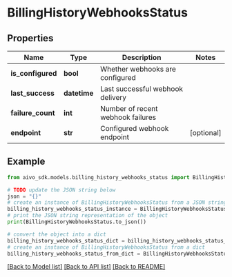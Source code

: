 # BillingHistoryWebhooksStatus

## Properties

Name | Type | Description | Notes
------------ | ------------- | ------------- | -------------
**is_configured** | **bool** | Whether webhooks are configured |
**last_success** | **datetime** | Last successful webhook delivery |
**failure_count** | **int** | Number of recent webhook failures |
**endpoint** | **str** | Configured webhook endpoint | [optional]

## Example

```python
from aivo_sdk.models.billing_history_webhooks_status import BillingHistoryWebhooksStatus

# TODO update the JSON string below
json = "{}"
# create an instance of BillingHistoryWebhooksStatus from a JSON string
billing_history_webhooks_status_instance = BillingHistoryWebhooksStatus.from_json(json)
# print the JSON string representation of the object
print(BillingHistoryWebhooksStatus.to_json())

# convert the object into a dict
billing_history_webhooks_status_dict = billing_history_webhooks_status_instance.to_dict()
# create an instance of BillingHistoryWebhooksStatus from a dict
billing_history_webhooks_status_from_dict = BillingHistoryWebhooksStatus.from_dict(billing_history_webhooks_status_dict)
```

[[Back to Model list]](../README.md#documentation-for-models) [[Back to API list]](../README.md#documentation-for-api-endpoints) [[Back to README]](../README.md)

